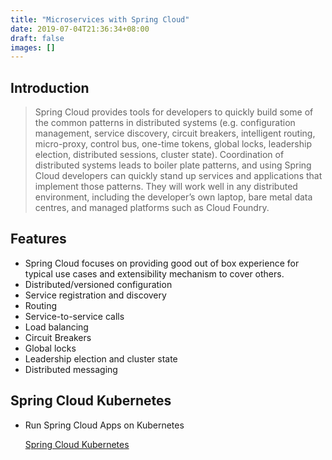```yaml
---
title: "Microservices with Spring Cloud"
date: 2019-07-04T21:36:34+08:00
draft: false
images: []
---
```


## Introduction

> Spring Cloud provides tools for developers to quickly build some of the common patterns in distributed systems (e.g. configuration management, service discovery, circuit breakers, intelligent routing, micro-proxy, control bus, one-time tokens, global locks, leadership election, distributed sessions, cluster state). Coordination of distributed systems leads to boiler plate patterns, and using Spring Cloud developers can quickly stand up services and applications that implement those patterns. They will work well in any distributed environment, including the developer’s own laptop, bare metal data centres, and managed platforms such as Cloud Foundry.

## Features

- Spring Cloud focuses on providing good out of box experience for typical use cases and extensibility mechanism to cover others.
- Distributed/versioned configuration
- Service registration and discovery
- Routing
- Service-to-service calls
- Load balancing
- Circuit Breakers
- Global locks
- Leadership election and cluster state
- Distributed messaging

## Spring Cloud Kubernetes

- Run Spring Cloud Apps on Kubernetes

  [Spring Cloud Kubernetes](https://spring.io/projects/spring-cloud-kubernetes)
